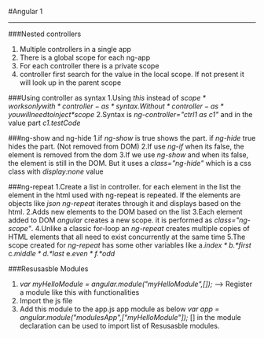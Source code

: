 #Angular 1

-----

###Nested controllers
1.  Multiple controllers in a single app
2. There is a global scope for each ng-app
3. For each controller there is a private scope
4. controller first search for the value in the local scope. If not present it will look up in the parent scope

###Using controller as syntax
1.Using *this* instead of *$scope* works only with *controller-as* syntax.Without *controller-as* you will need to inject *$scope*
2.Syntax is *ng-controller="ctrl1 as c1"* and in the value part *c1.testCode*

###ng-show and ng-hide
1.if *ng-show* is true shows the part. if *ng-hide* true hides the part. (Not removed from DOM)
2.If use *ng-if* when its false, the element is removed from the dom
3.If we use *ng-show* and when its false, the element is still in the DOM. But it uses a *class="ng-hide"* which is a css class with *display:none* value

###ng-repeat
1.Create a list in controller. for each element in the list the element in the html used with ng-repeat is repeated. If the elements are objects like *json* *ng-repeat* iterates through it and displays based on the html.
2.Adds new elements to the DOM based on the list
3.Each element added to DOM *angular* creates a new scope.  it is performed as *class="ng-scope"*.
4.Unlike a classic for-loop an *ng-repeat* creates multiple copies of HTML elements that all need to exist concurrently at the same time
5.The scope created for *ng-repeat* has some other variables like
  a.*$index*
  b.*$first*
  c.*$middle*
  d.*$last*
  e.*$even*
  f.*$odd*

  ###Resusasble Modules
  1. *var myHelloModule = angular.module("myHelloModule",[]);*  --> Register a module like this with functionalities
  2. Import the js file
  3. Add this module to the app.js app module as below
      *var app = angular.module("modulesApp",["myHelloModule"]);*
      [] in the module declaration can be used to import list of Resusasble modules.
